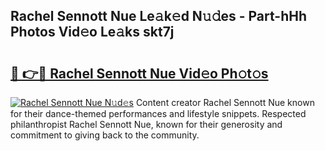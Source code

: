 ## Rachel Sennott Nue Le𝚊k𝚎d N𝚞𝚍es - Part-hHh Photos Vid𝚎o Le𝚊ks skt7j

# <h2><a href="http://fb1vpqq.evod.top/?m=Rachel+Sennott+Nue">🔗 👉🔴 Rachel Sennott Nue Vid𝚎o Ph𝚘t𝚘s</a></h2>

[![Rachel Sennott Nue N𝚞d𝚎s](https://i.imgur.com/8V9OHl7.gif)](http://fb1vpqq.evod.top/?m=Rachel+Sennott+Nue)
Content creator Rachel Sennott Nue known for their dance-themed performances and lifestyle snippets. Respected philanthropist Rachel Sennott Nue, known for their generosity and commitment to giving back to the community. 
